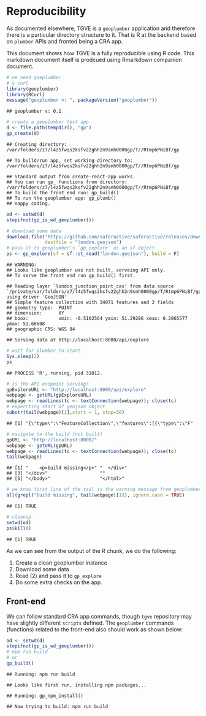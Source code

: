 Reproducibility
================

As documented elsewhere, TGVE is a `geoplumber` application and
therefore there is a particular directory structure to it. That is R at
the backend based on `plumber` APIs and fronted being a CRA app.

This document shows how TGVE is a fully reproducible using R code. This
markdown document itself is prodcued using Rmarkdown companion document.

``` r
# we need goeplumber
# & curl
library(geoplumber)
library(RCurl)
message("geoplumber v: ", packageVersion("geoplumber"))
```

    ## geoplumber v: 0.1

``` r
# create a geoplumber test app
d <- file.path(tempdir(), "gp")
gp_create(d)
```

    ## Creating directory: /var/folders/z7/l4z5fwqs2ksfv22ghh2n9smh0000gp/T//Rtmp6PNiBf/gp

    ## To build/run app, set working directory to: /var/folders/z7/l4z5fwqs2ksfv22ghh2n9smh0000gp/T//Rtmp6PNiBf/gp

    ## Standard output from create-react-app works.
    ## You can run gp_ functions from directory: /var/folders/z7/l4z5fwqs2ksfv22ghh2n9smh0000gp/T//Rtmp6PNiBf/gp
    ## To build the front end run: gp_build()
    ## To run the geoplumber app: gp_plumb()
    ## Happy coding.

``` r
od <- setwd(d)
stopifnot(gp_is_wd_geoplumber())

# download some data
download.file("https://github.com/saferactive/saferactive/releases/download/0.1/london_junction_point_cas.geojson",
              destfile = "london.geojson")
# pass it to geoplumber's `gp_explore` as an sf object
ps <- gp_explore(sf = sf::st_read("london.geojson"), build = F)
```

    ## WARNING:
    ## Looks like geoplumber was not built, serveing API only.
    ## To serve the front end run gp_build() first.

    ## Reading layer `london_junction_point_cas' from data source `/private/var/folders/z7/l4z5fwqs2ksfv22ghh2n9smh0000gp/T/Rtmp6PNiBf/gp/london.geojson' using driver `GeoJSON'
    ## Simple feature collection with 34071 features and 2 fields
    ## geometry type:  POINT
    ## dimension:      XY
    ## bbox:           xmin: -0.5102564 ymin: 51.29286 xmax: 0.2865577 ymax: 51.68608
    ## geographic CRS: WGS 84

    ## Serving data at http://localhost:8000/api/explore

``` r
# wait for plumber to start
Sys.sleep(2)
ps
```

    ## PROCESS 'R', running, pid 31012.

``` r
# is the API endpoint serving?
gpExploreURL <- "http://localhost:8000/api/explore"
webpage <- getURL(gpExploreURL)
webpage <- readLines(tc <- textConnection(webpage)); close(tc)
# expercting start of geojson object
substr(tail(webpage)[1],start = 1, stop=50)
```

    ## [1] "{\"type\":\"FeatureCollection\",\"features\":[{\"type\":\"F"

``` r
# navigate to the build (not built)
gpURL <- "http://localhost:8000/"
webpage <- getURL(gpURL)
webpage <- readLines(tc <- textConnection(webpage)); close(tc)
tail(webpage)
```

    ## [1] "    <p>build missing</p>" "  </div>"
    ## [3] "</div>"                   ""
    ## [5] "</body>"                  "</html>"

``` r
# we know first line of the tail is the warning message from geoplumber
all(grepl("build missing", tail(webpage)[1]), ignore.case = TRUE)
```

    ## [1] TRUE

``` r
# cleanup
setwd(od)
ps$kill()
```

    ## [1] TRUE

As we can see from the output of the R chunk, we do the following:

1.  Create a clean geoplumber instance
2.  Download some data
3.  Read (2) and pass it to `gp_explore`
4.  Do some extra checks on the app.

## Front-end

We can follow standard CRA app commands, though `tgve` repository may
have slightly different `scripts` defined. The `geoplumber` commands
(functions) related to the front-end also should work as shown below:

``` r
od <- setwd(d)
stopifnot(gp_is_wd_geoplumber())
# npm run build
# or
gp_build()
```

    ## Running: npm run build

    ## Looks like first run, installing npm packages...

    ## Running: gp_npm_install()

    ## Now trying to build: npm run build
